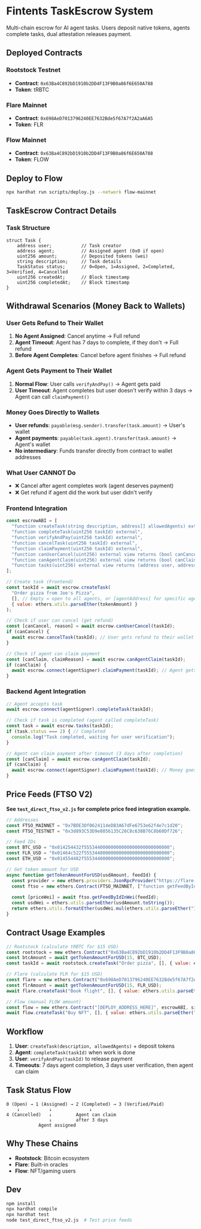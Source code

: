 # Fintents TaskEscrow System

Multi-chain escrow for AI agent tasks. Users deposit native tokens, agents complete tasks, dual attestation releases payment.

## Deployed Contracts

### Rootstock Testnet
- **Contract**: `0x63Ba4C892bD1910b2DD4F13F9B0a86f6E650A788`
- **Token**: tRBTC

### Flare Mainnet  
- **Contract**: `0x698AeD7013796240EE7632Bde5f67A7f2A2aA6A5`
- **Token**: FLR

### Flow Mainnet
- **Contract**: `0x63Ba4C892bD1910b2DD4F13F9B0a86f6E650A788`
- **Token**: FLOW

## Deploy to Flow

```bash
npx hardhat run scripts/deploy.js --network flow-mainnet
```

## TaskEscrow Contract Details

### Task Structure
```solidity
struct Task {
    address user;           // Task creator
    address agent;          // Assigned agent (0x0 if open)
    uint256 amount;         // Deposited tokens (wei)
    string description;     // Task details
    TaskStatus status;      // 0=Open, 1=Assigned, 2=Completed, 3=Verified, 4=Cancelled
    uint256 createdAt;      // Block timestamp
    uint256 completedAt;    // Block timestamp
}
```

## Withdrawal Scenarios (Money Back to Wallets)

### User Gets Refund to Their Wallet
1. **No Agent Assigned**: Cancel anytime → Full refund
2. **Agent Timeout**: Agent has 7 days to complete, if they don't → Full refund  
3. **Before Agent Completes**: Cancel before agent finishes → Full refund

### Agent Gets Payment to Their Wallet  
1. **Normal Flow**: User calls `verifyAndPay()` → Agent gets paid
2. **User Timeout**: Agent completes but user doesn't verify within 3 days → Agent can call `claimPayment()`

### Money Goes Directly to Wallets
- **User refunds**: `payable(msg.sender).transfer(task.amount)` → User's wallet
- **Agent payments**: `payable(task.agent).transfer(task.amount)` → Agent's wallet
- **No intermediary**: Funds transfer directly from contract to wallet addresses

### What User CANNOT Do
- ❌ Cancel after agent completes work (agent deserves payment)
- ❌ Get refund if agent did the work but user didn't verify

### Frontend Integration

```javascript
const escrowABI = [
  "function createTask(string description, address[] allowedAgents) external payable returns (uint256)",
  "function completeTask(uint256 taskId) external",
  "function verifyAndPay(uint256 taskId) external",
  "function cancelTask(uint256 taskId) external",
  "function claimPayment(uint256 taskId) external",
  "function canUserCancel(uint256) external view returns (bool canCancel, string reason)",
  "function canAgentClaim(uint256) external view returns (bool canClaim, string reason)",
  "function tasks(uint256) external view returns (address user, address agent, uint256 amount, string description, uint8 status, uint256 createdAt, uint256 completedAt)"
];

// Create task (Frontend)
const taskId = await escrow.createTask(
  "Order pizza from Joe's Pizza", 
  [], // Empty = open to all agents, or [agentAddress] for specific agent
  { value: ethers.utils.parseEther(tokenAmount) }
);

// Check if user can cancel (get refund)
const [canCancel, reason] = await escrow.canUserCancel(taskId);
if (canCancel) {
  await escrow.cancelTask(taskId); // User gets refund to their wallet
}

// Check if agent can claim payment
const [canClaim, claimReason] = await escrow.canAgentClaim(taskId);
if (canClaim) {
  await escrow.connect(agentSigner).claimPayment(taskId); // Agent gets paid to their wallet
}
```

### Backend Agent Integration

```javascript
// Agent accepts task
await escrow.connect(agentSigner).completeTask(taskId);

// Check if task is completed (agent called completeTask)
const task = await escrow.tasks(taskId);
if (task.status === 2) { // Completed
  console.log("Task completed, waiting for user verification");
}

// Agent can claim payment after timeout (3 days after completion)
const [canClaim] = await escrow.canAgentClaim(taskId);
if (canClaim) {
  await escrow.connect(agentSigner).claimPayment(taskId); // Money goes to agent's wallet
}
```

## Price Feeds (FTSO V2)

**See `test_direct_ftso_v2.js` for complete price feed integration example.**

```javascript
// Addresses
const FTSO_MAINNET = "0x7BDE3Df0624114eDB3A67dFe6753e62f4e7c1d20";
const FTSO_TESTNET = "0x3d893C53D9e8056135C26C8c638B76C8b60Df726";

// Feed IDs  
const BTC_USD = "0x014254432f55534400000000000000000000000000";
const FLR_USD = "0x01464c522f55534400000000000000000000000000";
const ETH_USD = "0x014554482f55534400000000000000000000000000";

// Get token amount for USD
async function getTokenAmountForUSD(usdAmount, feedId) {
  const provider = new ethers.providers.JsonRpcProvider("https://flare-api.flare.network/ext/C/rpc");
  const ftso = new ethers.Contract(FTSO_MAINNET, ["function getFeedByIdInWei(bytes21) external view returns (uint256, uint64)"], provider);
  
  const [priceWei] = await ftso.getFeedByIdInWei(feedId);
  const usdWei = ethers.utils.parseEther(usdAmount.toString());
  return ethers.utils.formatEther(usdWei.mul(ethers.utils.parseEther("1")).div(priceWei));
}
```

## Contract Usage Examples

```javascript
// Rootstock (calculate tRBTC for $15 USD)
const rootstock = new ethers.Contract("0x63Ba4C892bD1910b2DD4F13F9B0a86f6E650A788", escrowABI, signer);
const btcAmount = await getTokenAmountForUSD(15, BTC_USD);
const taskId = await rootstock.createTask("Order pizza", [], { value: ethers.utils.parseEther(btcAmount) });

// Flare (calculate FLR for $15 USD)
const flare = new ethers.Contract("0x698AeD7013796240EE7632Bde5f67A7f2A2aA6A5", escrowABI, signer);
const flrAmount = await getTokenAmountForUSD(15, FLR_USD);
await flare.createTask("Book flight", [], { value: ethers.utils.parseEther(flrAmount) });

// Flow (manual FLOW amount)
const flow = new ethers.Contract("[DEPLOY_ADDRESS_HERE]", escrowABI, signer);
await flow.createTask("Buy NFT", [], { value: ethers.utils.parseEther("15") });
```

## Workflow

1. **User**: `createTask(description, allowedAgents)` + deposit tokens
2. **Agent**: `completeTask(taskId)` when work is done  
3. **User**: `verifyAndPay(taskId)` to release payment
4. **Timeouts**: 7 days agent completion, 3 days user verification, then agent can claim

## Task Status Flow

```
0 (Open) → 1 (Assigned) → 2 (Completed) → 3 (Verified/Paid)
    ↓           ↓              ↓
4 (Cancelled)   ↓         Agent can claim
                ↓         after 3 days
            Agent assigned
```

## Why These Chains

- **Rootstock**: Bitcoin ecosystem
- **Flare**: Built-in oracles  
- **Flow**: NFT/gaming users

## Dev

```bash
npm install
npx hardhat compile  
npx hardhat test
node test_direct_ftso_v2.js  # Test price feeds
``` 